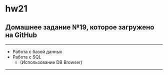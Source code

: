 # hw21

## Домашнее задание №19, которое загружено на GitHub

---

- Работа с базой данных
- Работа с SQL
  - (Использование DB Browser)

---
